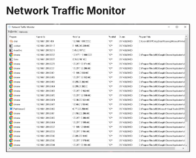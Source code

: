 # Network Traffic Monitor

![Network Traffic Monitor](https://github.com/dursunkatar/NetworkTrafficMonitor/blob/master/screenshot.png)
